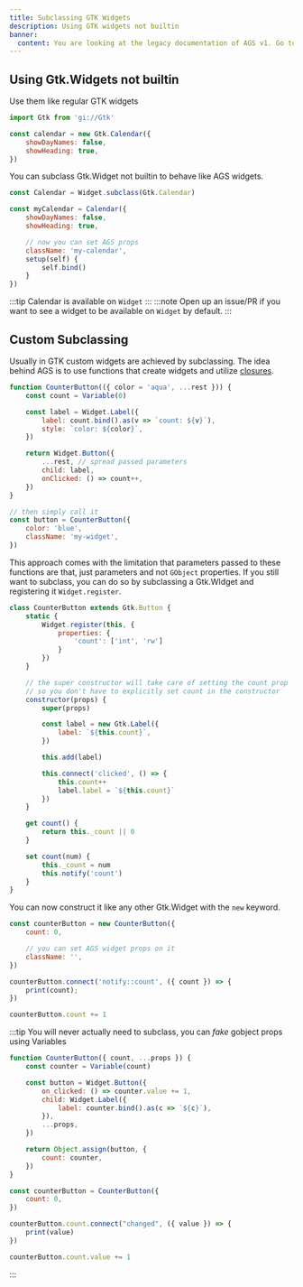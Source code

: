 ```yaml
---
title: Subclassing GTK Widgets
description: Using GTK widgets not builtin
banner:
  content: You are looking at the legacy documentation of AGS v1. Go to <a href="https://aylur.github.io/ags/">aylur.github.io/ags</a> for AGS v2.
---
```


## Using Gtk.Widgets not builtin

Use them like regular GTK widgets

```js
import Gtk from 'gi://Gtk'

const calendar = new Gtk.Calendar({
    showDayNames: false,
    showHeading: true,
})
```

You can subclass Gtk.Widget not builtin to behave like AGS widgets.

```js
const Calendar = Widget.subclass(Gtk.Calendar)

const myCalendar = Calendar({
    showDayNames: false,
    showHeading: true,

    // now you can set AGS props
    className: 'my-calendar',
    setup(self) {
        self.bind()
    }
})
```

:::tip
Calendar is available on `Widget`
:::
:::note
Open up an issue/PR if you want to see a widget to be available on `Widget` by default.
:::

## Custom Subclassing

Usually in GTK custom widgets are achieved by subclassing.
The idea behind AGS is to use functions that create widgets
and utilize [closures](https://developer.mozilla.org/en-US/docs/Web/JavaScript/Closures).

```js
function CounterButton(({ color = 'aqua', ...rest })) {
    const count = Variable(0)

    const label = Widget.Label({
        label: count.bind().as(v => `count: ${v}`),
        style: `color: ${color}`,
    })

    return Widget.Button({
        ...rest, // spread passed parameters
        child: label,
        onClicked: () => count++,
    })
}

// then simply call it
const button = CounterButton({
    color: 'blue',
    className: 'my-widget',
})
```

This approach comes with the limitation that parameters passed to these
functions are that, just parameters and not `GObject` properties.
If you still want to subclass, you can do so by subclassing
a Gtk.WIdget and registering it `Widget.register`.

```js
class CounterButton extends Gtk.Button {
    static {
        Widget.register(this, {
            properties: {
                'count': ['int', 'rw']
            }
        })
    }

    // the super constructor will take care of setting the count prop
    // so you don't have to explicitly set count in the constructor
    constructor(props) {
        super(props)

        const label = new Gtk.Label({
            label: `${this.count}`,
        })

        this.add(label)

        this.connect('clicked', () => {
            this.count++
            label.label = `${this.count}`
        })
    }

    get count() {
        return this._count || 0
    }

    set count(num) {
        this._count = num
        this.notify('count')
    }
}
```

You can now construct it like any other Gtk.Widget with the `new` keyword.

```js
const counterButton = new CounterButton({
    count: 0,

    // you can set AGS widget props on it
    className: '',
})

counterButton.connect('notify::count', ({ count }) => {
    print(count);
})

counterButton.count += 1
```

:::tip
You will never actually need to subclass, you can *fake* gobject props using Variables

```js
function CounterButton({ count, ...props }) {
    const counter = Variable(count)

    const button = Widget.Button({
        on_clicked: () => counter.value += 1,
        child: Widget.Label({
            label: counter.bind().as(c => `${c}`),
        }),
        ...props,
    })

    return Object.assign(button, {
        count: counter,
    })
}

const counterButton = CounterButton({
    count: 0,
})

counterButton.count.connect("changed", ({ value }) => {
    print(value)
})

counterButton.count.value += 1
```

:::
